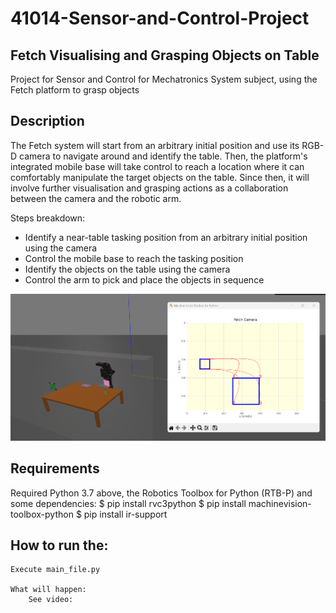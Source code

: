 # 41014-Sensor-and-Control-Project

## Fetch Visualising and Grasping Objects on Table
Project for Sensor and Control for Mechatronics System subject, using the Fetch platform to grasp objects

## Description
The Fetch system will start from an arbitrary initial position and use its RGB-D camera to navigate 
around and identify the table. Then, the platform's integrated mobile base will take control to 
reach a location where it can comfortably manipulate the target objects on the table. Since then, 
it will involve further visualisation and grasping actions as a collaboration between the camera and the robotic arm.

Steps breakdown:
- Identify a near-table tasking position from an arbitrary initial position using the camera 
- Control the mobile base to reach the tasking position
- Identify the objects on the table using the camera
- Control the arm to pick and place the objects in sequence

![Alt text](image.png)

## Requirements
Required Python 3.7 above, the Robotics Toolbox for Python (RTB-P) and some dependencies:
    $ pip install rvc3python
    $ pip install machinevision-toolbox-python
    $ pip install ir-support

## How to run the:
    Execute main_file.py

    What will happen:
        See video: 

